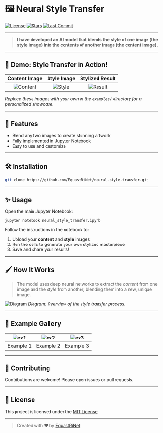 # 🖼️ Neural Style Transfer

[![License](https://img.shields.io/github/license/EquastRiNet/neural-style-transfer?color=blue)](LICENSE)
[![Stars](https://img.shields.io/github/stars/EquastRiNet/neural-style-transfer?style=social)](https://github.com/EquastRiNet/neural-style-transfer/stargazers)
[![Last Commit](https://img.shields.io/github/last-commit/EquastRiNet/neural-style-transfer)](https://github.com/EquastRiNet/neural-style-transfer/commits/main)

---

> **I have developed an AI model that blends the style of one image (the style image) into the contents of another image (the content image).**

---

## 🎨 Demo: Style Transfer in Action!

| **Content Image** | **Style Image** | **Stylized Result** |
|:-----------------:|:---------------:|:-------------------:|
| ![Content](examples/content.jpg) | ![Style](examples/style.jpg) | ![Result](examples/stylized.jpg) |

*Replace these images with your own in the `examples/` directory for a personalized showcase.*

---

## 🚀 Features

- Blend any two images to create stunning artwork
- Fully implemented in Jupyter Notebook
- Easy to use and customize

---

## 🛠️ Installation

```bash
git clone https://github.com/EquastRiNet/neural-style-transfer.git
```

---

## ✨ Usage

Open the main Jupyter Notebook:

```bash
jupyter notebook neural_style_transfer.ipynb
```

Follow the instructions in the notebook to:

1. Upload your **content** and **style** images
2. Run the cells to generate your own stylized masterpiece
3. Save and share your results!

---

## 🖌️ How It Works

> The model uses deep neural networks to extract the *content* from one image and the *style* from another, blending them into a new, unique image.

![Diagram](examples/diagram.png)
*Diagram: Overview of the style transfer process.*

---

## 📂 Example Gallery

| ![ex1](examples/ex1.jpg) | ![ex2](examples/ex2.jpg) | ![ex3](examples/ex3.jpg) |
|:-----------------------:|:-----------------------:|:-----------------------:|
| Example 1 | Example 2 | Example 3 |

---

## 🤝 Contributing

Contributions are welcome! Please open issues or pull requests.

---

## 📄 License

This project is licensed under the [MIT License](LICENSE).

---

> Created with ❤️ by [EquastRiNet](https://github.com/EquastRiNet)
